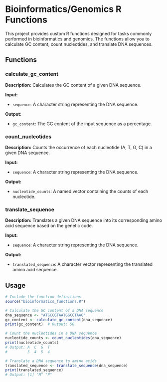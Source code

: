 # Bioinformatics/Genomics R Functions

This project provides custom R functions designed for tasks commonly performed in bioinformatics and genomics. The functions allow you to calculate GC content, count nucleotides, and translate DNA sequences.

## Functions

### calculate_gc_content

**Description:** Calculates the GC content of a given DNA sequence.

**Input:** 
- `sequence`: A character string representing the DNA sequence.

**Output:** 
- `gc_content`: The GC content of the input sequence as a percentage.

### count_nucleotides

**Description:** Counts the occurrence of each nucleotide (A, T, G, C) in a given DNA sequence.

**Input:** 
- `sequence`: A character string representing the DNA sequence.

**Output:** 
- `nucleotide_counts`: A named vector containing the counts of each nucleotide.

### translate_sequence

**Description:** Translates a given DNA sequence into its corresponding amino acid sequence based on the genetic code.

**Input:** 
- `sequence`: A character string representing the DNA sequence.

**Output:** 
- `translated_sequence`: A character vector representing the translated amino acid sequence.

## Usage

```R
# Include the function definitions
source("bioinformatics_functions.R")

# Calculate the GC content of a DNA sequence
dna_sequence <- "ATGCCGTAATGGCCTAAG"
gc_content <- calculate_gc_content(dna_sequence)
print(gc_content)  # Output: 50

# Count the nucleotides in a DNA sequence
nucleotide_counts <- count_nucleotides(dna_sequence)
print(nucleotide_counts)
# Output: A  C  G  T 
#         5  4  5  4 

# Translate a DNA sequence to amino acids
translated_sequence <- translate_sequence(dna_sequence)
print(translated_sequence)
# Output: [1] "M" "P"

